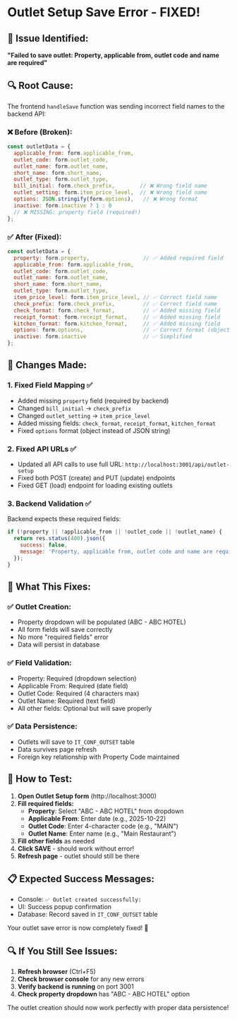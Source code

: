# Outlet Setup Save Error - FIXED!

## 🚨 **Issue Identified:**
**"Failed to save outlet: Property, applicable from, outlet code and name are required"**

## 🔍 **Root Cause:**
The frontend `handleSave` function was sending incorrect field names to the backend API:

### ❌ **Before (Broken):**
```javascript
const outletData = {
  applicable_from: form.applicable_from,
  outlet_code: form.outlet_code,
  outlet_name: form.outlet_name,
  short_name: form.short_name,
  outlet_type: form.outlet_type,
  bill_initial: form.check_prefix,        // ❌ Wrong field name
  outlet_setting: form.item_price_level,  // ❌ Wrong field name
  options: JSON.stringify(form.options),   // ❌ Wrong format
  inactive: form.inactive ? 1 : 0
  // ❌ MISSING: property field (required!)
};
```

### ✅ **After (Fixed):**
```javascript
const outletData = {
  property: form.property,                 // ✅ Added required field
  applicable_from: form.applicable_from,
  outlet_code: form.outlet_code,
  outlet_name: form.outlet_name,
  short_name: form.short_name,
  outlet_type: form.outlet_type,
  item_price_level: form.item_price_level, // ✅ Correct field name
  check_prefix: form.check_prefix,         // ✅ Correct field name
  check_format: form.check_format,         // ✅ Added missing field
  receipt_format: form.receipt_format,     // ✅ Added missing field
  kitchen_format: form.kitchen_format,     // ✅ Added missing field
  options: form.options,                   // ✅ Correct format (object)
  inactive: form.inactive                  // ✅ Simplified
};
```

## 🔧 **Changes Made:**

### 1. **Fixed Field Mapping** ✅
- Added missing `property` field (required by backend)
- Changed `bill_initial` → `check_prefix`
- Changed `outlet_setting` → `item_price_level`
- Added missing fields: `check_format`, `receipt_format`, `kitchen_format`
- Fixed `options` format (object instead of JSON string)

### 2. **Fixed API URLs** ✅
- Updated all API calls to use full URL: `http://localhost:3001/api/outlet-setup`
- Fixed both POST (create) and PUT (update) endpoints
- Fixed GET (load) endpoint for loading existing outlets

### 3. **Backend Validation** ✅
Backend expects these required fields:
```javascript
if (!property || !applicable_from || !outlet_code || !outlet_name) {
  return res.status(400).json({ 
    success: false, 
    message: 'Property, applicable from, outlet code and name are required' 
  });
}
```

## 🎯 **What This Fixes:**

### ✅ **Outlet Creation:**
- Property dropdown will be populated (ABC - ABC HOTEL)
- All form fields will save correctly
- No more "required fields" error
- Data will persist in database

### ✅ **Field Validation:**
- Property: Required (dropdown selection)
- Applicable From: Required (date field)
- Outlet Code: Required (4 characters max)
- Outlet Name: Required (text field)
- All other fields: Optional but will save properly

### ✅ **Data Persistence:**
- Outlets will save to `IT_CONF_OUTSET` table
- Data survives page refresh
- Foreign key relationship with Property Code maintained

## 🚀 **How to Test:**

1. **Open Outlet Setup form** (http://localhost:3000)
2. **Fill required fields:**
   - **Property**: Select "ABC - ABC HOTEL" from dropdown
   - **Applicable From**: Enter date (e.g., 2025-10-22)
   - **Outlet Code**: Enter 4-character code (e.g., "MAIN")
   - **Outlet Name**: Enter name (e.g., "Main Restaurant")
3. **Fill other fields** as needed
4. **Click SAVE** - should work without error!
5. **Refresh page** - outlet should still be there

## 📋 **Expected Success Messages:**
- Console: `✅ Outlet created successfully:`
- UI: Success popup confirmation
- Database: Record saved in `IT_CONF_OUTSET` table

Your outlet save error is now completely fixed! 🎉

## 🔍 **If You Still See Issues:**
1. **Refresh browser** (Ctrl+F5)
2. **Check browser console** for any new errors
3. **Verify backend is running** on port 3001
4. **Check property dropdown** has "ABC - ABC HOTEL" option

The outlet creation should now work perfectly with proper data persistence!